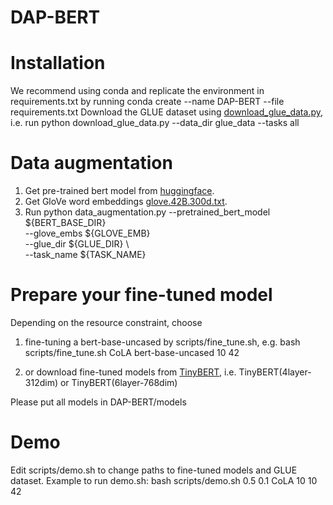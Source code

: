 # DAP-BERT

# Installation
We recommend using conda and replicate the environment in requirements.txt by running
    conda create --name DAP-BERT --file requirements.txt
Download the GLUE dataset using [download_glue_data.py](https://gist.github.com/W4ngatang/60c2bdb54d156a41194446737ce03e2e), i.e. run
    python download_glue_data.py --data_dir glue_data --tasks all

# Data augmentation
1. Get pre-trained bert model from [huggingface](https://huggingface.co/bert-base-uncased/tree/main).
2. Get GloVe word embeddings [glove.42B.300d.txt](https://nlp.stanford.edu/data/glove.42B.300d.zip).
3. Run 
        python data_augmentation.py --pretrained_bert_model ${BERT_BASE_DIR} \
            --glove_embs ${GLOVE_EMB} \
            --glue_dir ${GLUE_DIR} \  
            --task_name ${TASK_NAME}

# Prepare your fine-tuned model
Depending on the resource constraint, choose
1. fine-tuning a bert-base-uncased by scripts/fine_tune.sh, e.g.
        bash scripts/fine_tune.sh CoLA bert-base-uncased 10 42

2. or download fine-tuned models from [TinyBERT](https://github.com/huawei-noah/Pretrained-Language-Model/tree/master/TinyBERT), i.e. TinyBERT(4layer-312dim) or TinyBERT(6layer-768dim)

Please put all models in DAP-BERT/models

# Demo
Edit scripts/demo.sh to change paths to fine-tuned models and GLUE dataset. 
Example to run demo.sh:
    bash scripts/demo.sh 0.5 0.1 CoLA 10 10 42

